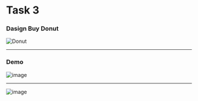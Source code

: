 # Task 3

### Dasign Buy Donut

![Donut](https://github.com/ZeinabAbdien00/iti-android-tasks/assets/105871085/65dff143-6976-4bdd-a6f5-41973c3060bc)

------------------------------------------------

### Demo

![image](https://github.com/ZeinabAbdien00/iti-android-tasks/assets/105871085/410517a6-4ac6-4638-8b25-b67f41a6174a)

--------

![image](https://github.com/ZeinabAbdien00/iti-android-tasks/assets/105871085/7a4422b8-a71b-4ee2-8c7c-e1fcff3688a8)

